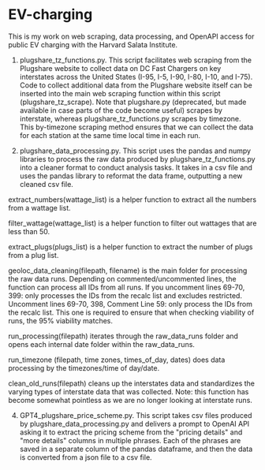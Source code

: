 # EV-charging
This is my work on web scraping, data processing, and OpenAPI access for public EV charging with the Harvard Salata Institute. 

1. plugshare_tz_functions.py. This script facilitates web scraping from the Plugshare website to collect data on DC Fast Chargers on key interstates across the United States (I-95, I-5, I-90, I-80, I-10, and I-75). Code to collect additional data from the Plugshare website itself can be inserted into the main web scraping function within this script (plugshare_tz_scrape). Note that plugshare.py (deprecated, but made available in case parts of the code become useful) scrapes by interstate, whereas plugshare_tz_functions.py scrapes by timezone. This by-timezone scraping method ensures that we can collect the data for each station at the same time local time in each run.

2. plugshare_data_processing.py. This script uses the pandas and numpy libraries to process the raw data produced by plugshare_tz_functions.py into a cleaner format to conduct analysis tasks. It takes in a csv file and uses the pandas library to reformat the data frame, outputting a new cleaned csv file.

extract_numbers(wattage_list) is a helper function to extract all the numbers from a wattage list.

filter_wattage(wattage_list) is a helper function to filter out wattages that are less than 50.

extract_plugs(plugs_list) is a helper function to extract the number of plugs from a plug list.

geoloc_data_cleaning(filepath, filename) is the main folder for processing the raw data runs. Depending on commented/uncommented lines, the function can process all IDs from all runs. If you uncomment lines 69-70, 399: only processes the IDs from the recalc list and excludes restricted. Uncomment lines 69-70, 398, Comment Line 59: only process the IDs from the recalc list. This one is required to ensure that when checking viability of runs, the 95% viability matches.

run_processing(filepath) iterates through the raw_data_runs folder and opens each internal date folder within the raw_data_runs.

run_timezone (filepath, time zones, times_of_day, dates) does data processing by the timezones/time of day/date.

clean_old_runs(filepath) cleans up the interstates data and standardizes the varying types of interstate data that was collected. Note: this function has become somewhat pointless as we are no longer looking at interstate runs. 

4. GPT4_plugshare_price_scheme.py. This script takes csv files produced by plugshare_data_processing.py and delivers a prompt to OpenAI API asking it to extract the pricing scheme from the "pricing details" and "more details" columns in multiple phrases. Each of the phrases are saved in a separate column of the pandas dataframe, and then the data is converted from a json file to a csv file. 
